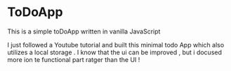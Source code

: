 # ToDoApp
This is a simple toDoApp written in vanilla JavaScript

I just followed a Youtube tutorial and built this minimal todo App which also utilizes a local storage . I know that the ui can be improved , but i docused more ion te functional part ratger than the UI !
